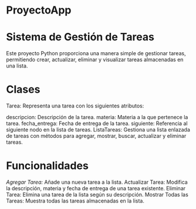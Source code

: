 # ProyectoApp

# Sistema de Gestión de Tareas
Este proyecto Python proporciona una manera simple de gestionar tareas, permitiendo crear, actualizar, eliminar y visualizar tareas almacenadas en una lista.

# Clases
Tarea: Representa una tarea con los siguientes atributos:

descripcion: Descripción de la tarea.
materia: Materia a la que pertenece la tarea.
fecha_entrega: Fecha de entrega de la tarea.
siguiente: Referencia al siguiente nodo en la lista de tareas.
ListaTareas: Gestiona una lista enlazada de tareas con métodos para agregar, mostrar, buscar, actualizar y eliminar tareas.

# Funcionalidades
*Agregar Tarea:* Añade una nueva tarea a la lista.
Actualizar Tarea: Modifica la descripción, materia y fecha de entrega de una tarea existente.
Eliminar Tarea: Elimina una tarea de la lista según su descripción.
Mostrar Todas las Tareas: Muestra todas las tareas almacenadas en la lista.
